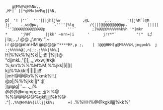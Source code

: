        g@M%@%@N%Nw,,                  
    ,M*|` ||*gNM=]mM%g||%N,            
   p!``  '! |''`  '''|||jhlj%w         
  ,@L       ,,.       '!|j%M`]@M       
  ]j`    .,wp@pw,      `.''''|%lg      
 /{||]@@@@@@@@@pp.         |||||       
 `'']@@@@@@@@@@@@@p          '''`      
 ;]%@@@@%%%%%%k%h '*|mkr        *     
  'j%M`      |jkk' ~nrn=|i      '     
    jrr*^`         "!"  L``;!        
     j lp;,.    ,/ @@   ,;\nmy ",~   
    i r @@@mmHM @@@@ `^****M*,p ;,   
    | ]@@@HHH]g@M%%%%H,jmgpmb%  j    
   ;;%%%%%@[,n|;;.j%%k|%k%`,[        
   H|%%k%%j%k||,;;j!!'|%ij}@         
   "djjmkL,"]][,,,,,wxw;|#kjk       
   %;km%%%%M%M|%%jkk||i||[[         
    kjj%%kkk!!||||||jj!!'           
     |jmH@@@b%%kmk%i!.[             
      @p|j%%%jkk||j*`;j[            
      ]@@g|''....   .,;j%           
      @@@@mgmp;;;;;,;jj%%@          
      %%@@@@@%gki!jjjj%k%@          
      .^[``.,%%@HH%b%{illjjkk%;     
       =[``  .%%HH%@@kgkiljjj%kk%" 
